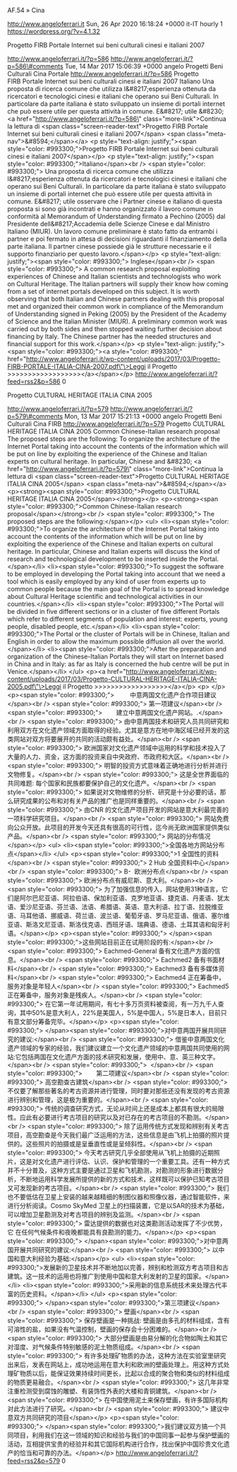 AF.54 » Cina

http://www.angeloferrari.it Sun, 26 Apr 2020 16:18:24 +0000 it-IT hourly 1 https://wordpress.org/?v=4.1.32

Progetto FIRB Portale Internet sui beni culturali cinesi e italiani 2007

http://www.angeloferrari.it/?p=586 http://www.angeloferrari.it/?p=586\#comments Tue, 14 Mar 2017 15:06:39 +0000 angelo Progetti Beni Culturali Cina Portale http://www.angeloferrari.it/?p=586 Progetto FIRB Portale Internet sui beni culturali cinesi e italiani 2007 Italiano Una proposta di ricerca comune che utilizza l&\#8217;esperienza ottenuta da ricercatori e tecnologici cinesi e italiani che operano sui Beni Culturali. In particolare da parte italiana è stato sviluppato un insieme di portali internet che può essere utile per questa attività in comune. E&\#8217; utile &\#8230; \<a href=\"http://www.angeloferrari.it/?p=586\" class=\"more-link\"\>Continua la lettura di \<span class=\"screen-reader-text\"\>Progetto FIRB Portale Internet sui beni culturali cinesi e italiani 2007\</span\> \<span class=\"meta-nav\"\>&\#8594;\</span\>\</a\> \<p style=\"text-align: justify;\"\>\<span style=\"color: \#993300;\"\>Progetto FIRB Portale Internet sui beni culturali cinesi e italiani 2007\</span\>\</p\> \<p style=\"text-align: justify;\"\>\<span style=\"color: \#993300;\"\>Italiano\</span\>\<br /\> \<span style=\"color: \#993300;\"\> Una proposta di ricerca comune che utilizza l&\#8217;esperienza ottenuta da ricercatori e tecnologici cinesi e italiani che operano sui Beni Culturali. In particolare da parte italiana è stato sviluppato un insieme di portali internet che può essere utile per questa attività in comune. E&\#8217; utile osservare che i Partner cinese e italiano di questa proposta si sono già incontrati e hanno organizzato il lavoro comune in conformità al Memorandum of Understanding firmato a Pechino (2005) dal Presidente dell&\#8217;Accademia delle Scienze Cinese e dal Ministro Italiano (MIUR). Un lavoro comune preliminare è stato fatto da entrambi i partner e poi fermato in attesa di decisioni riguardanti il finanziamento della parte italiana. Il partner cinese possiede già le strutture necessarie e il supporto finanziario per questo lavoro.\</span\>\</p\> \<p style=\"text-align: justify;\"\>\<span style=\"color: \#993300;\"\> Inglese\</span\>\<br /\> \<span style=\"color: \#993300;\"\> A common research proposal exploiting experiences of Chinese and Italian scientists and technologists who work on Cultural Heritage. The Italian partners will supply their know how coming from a set of internet portals developed on this subject. It is worth observing that both Italian and Chinese partners dealing with this proposal met and organized their common work in compliance of the Memorandum of Understanding signed in Peking (2005) by the President of the Academy of Science and the Italian Minister (MIUR). A preliminary common work was carried out by both sides and then stopped waiting further decision about financing by Italy. The Chinese partner has the needed structures and financial support for this work.\</span\>\</p\> \<p style=\"text-align: justify;\"\>\<span style=\"color: \#993300;\"\>\<a style=\"color: \#993300;\" href=\"http://www.angeloferrari.it/wp-content/uploads/2017/03/Progetto-FIRB-PORTALE-ITALIA-CINA-2007.pdf\"\>Leggi il Progetto &gt;&gt;&gt;&gt;&gt;&gt;&gt;&gt;&gt;&gt;&gt;&gt;&gt;&gt;&gt;&gt;&gt;&gt;\</a\>\</span\>\</p\> http://www.angeloferrari.it/?feed=rss2&p=586 0

Progetto CULTURAL HERITAGE ITALIA CINA 2005

http://www.angeloferrari.it/?p=579 http://www.angeloferrari.it/?p=579\#comments Mon, 13 Mar 2017 15:21:13 +0000 angelo Progetti Beni Culturali Cina FIRB http://www.angeloferrari.it/?p=579 Progetto CULTURAL HERITAGE ITALIA CINA 2005 Common Chinese-Italian research proposal The proposed steps are the following: To organize the architecture of the Internet Portal taking into account the contents of the information which will be put on line by exploiting the experience of the Chinese and Italian experts on cultural heritage. In particular, Chinese and &\#8230; \<a href=\"http://www.angeloferrari.it/?p=579\" class=\"more-link\"\>Continua la lettura di \<span class=\"screen-reader-text\"\>Progetto CULTURAL HERITAGE ITALIA CINA 2005\</span\> \<span class=\"meta-nav\"\>&\#8594;\</span\>\</a\> \<p\>\<strong\>\<span style=\"color: \#993300;\"\>Progetto CULTURAL HERITAGE ITALIA CINA 2005\</span\>\</strong\>\</p\> \<p\>\<strong\>\<span style=\"color: \#993300;\"\>Common Chinese-Italian research proposal\</span\>\</strong\>\<br /\> \<span style=\"color: \#993300;\"\> The proposed steps are the following:\</span\>\</p\> \<ul\> \<li\>\<span style=\"color: \#993300;\"\>To organize the architecture of the Internet Portal taking into account the contents of the information which will be put on line by exploiting the experience of the Chinese and Italian experts on cultural heritage. In particular, Chinese and Italian experts will discuss the kind of research and technological development to be inserted inside the Portal.\</span\>\</li\> \<li\>\<span style=\"color: \#993300;\"\>To suggest the software to be employed in developing the Portal taking into account that we need a tool which is easily employed by any kind of user from experts up to common people because the main goal of the Portal is to spread knowledge about Cultural Heritage scientific and technological activities in our countries.\</span\>\</li\> \<li\>\<span style=\"color: \#993300;\"\>The Portal will be divided in five different sections or in a cluster of five different Portals which refer to different segments of population and interest: experts, young people, disabled people, etc.\</span\>\</li\> \<li\>\<span style=\"color: \#993300;\"\>The Portal or the cluster of Portals will be in Chinese, Italian and English in order to allow the maximum possible diffusion all over the world.\</span\>\</li\> \<li\>\<span style=\"color: \#993300;\"\>After the preparation and organization of the Chinese-Italian Portals they will start on Internet based in China and in Italy: as far as Italy is concerned the hub centre will be put in Venice.\</span\>\</li\> \</ul\> \<p\>\<a href=\"http://www.angeloferrari.it/wp-content/uploads/2017/03/Progetto-CULTURAL-HERITAGE-ITALIA-CINA-2005.pdf\"\>Leggi il Progetto &gt;&gt;&gt;&gt;&gt;&gt;&gt;&gt;&gt;&gt;&gt;&gt;&gt;&gt;&gt;&gt;&gt;&gt;\</a\>\</p\> \<p\>&nbsp;\</p\> \<p\>\<span style=\"color: \#993300;\"\>         中意两国文化遗产合作项目建议\</span\>\<br /\> \<span style=\"color: \#993300;\"\> 第一项建议\</span\>\<br /\> \<span style=\"color: \#993300;\"\>        建立中意两国文化遗产网站。.\</span\>\<br /\> \<span style=\"color: \#993300;\"\> 由中意两国技术和研究人员共同研究和利用双方在文化遗产领域方面取得的经验。尤其是意方在地中海区域已经开发的这类网站对双方将要展开的共同的活动颇有益处。\</span\>\<br /\> \<span style=\"color: \#993300;\"\> 欧洲国家对文化遗产领域中运用的科学和技术投入了大量的人力、资金，这方面的投资来自中央政府、市政府和大区。\</span\>\<br /\> \<span style=\"color: \#993300;\"\> 明智的投资方式意味着正确地进行分析并进行文物修复。\</span\>\<br /\> \<span style=\"color: \#993300;\"\> 这是全世界面临的共同难题: 每个国家和民族都要保护自己的文化遗产。\</span\>\<br /\> \<span style=\"color: \#993300;\"\> 如果说对文物维修的分析、研究是十分必要的话，那么研究成果的公布和对有关产品的推广也是同样重要的。\</span\>\<br /\> \<span style=\"color: \#993300;\"\> 由CNR 的文化遗产项目开发的网站是意大利最完善的一项科学研究项目。\</span\>\<br /\> \<span style=\"color: \#993300;\"\> 网站免费向公众开放。此项目的开发今天还具有很高的可行性，迄今尚无欧洲国家提供类似产品。\</span\>\<br /\> \<span style=\"color: \#993300;\"\> 网站的分布情况\</span\>\</p\> \<ul\> \<li\>\<span style=\"color: \#993300;\"\>全国各地方网站分布点\</span\>\</li\> \</ul\> \<p\>\<span style=\"color: \#993300;\"\>1 全国性的资料\</span\>\<br /\> \<span style=\"color: \#993300;\"\> 2 Hub 全国资料中心\</span\>\<br /\> \<span style=\"color: \#993300;\"\> B-  欧洲分布点\</span\>\<br /\> \<span style=\"color: \#993300;\"\> 欧洲分布点有威尼斯、意大利。\</span\>\<br /\> \<span style=\"color: \#993300;\"\> 为了加强信息的传入，网站使用31种语言，它们是阿尔巴尼亚语、阿拉伯语、保加利亚语、克罗地亚语、捷克语、丹麦语、犹太语、爱沙尼亚语、芬兰语、法语、希腊语、英语、意大利语、拉丁语、拉脱维亚语、马耳他语、挪威语、荷兰语、波兰语、葡萄牙语、罗马尼亚语、俄语、塞尔维亚语、斯洛文尼亚语、斯洛伐克语、西班牙语、瑞典语、德语、土耳其语和匈牙利语。\</span\>\</p\> \<p\>\<span style=\"color: \#993300;\"\> \</span\>\<span style=\"color: \#993300;\"\>这些网站目前正在试用阶段的有:\</span\>\<br /\> \<span style=\"color: \#993300;\"\> Eachmed-General 备有文化遗产方面的信息。\</span\>\<br /\> \<span style=\"color: \#993300;\"\> Eachmed2 备有书面材料\</span\>\<br /\> \<span style=\"color: \#993300;\"\> Eachmed3 备有多媒体资料\</span\>\<br /\> \<span style=\"color: \#993300;\"\> Eachmed4 正在筹备中，服务对象是年轻人\</span\>\<br /\> \<span style=\"color: \#993300;\"\> Eachmed5 正在筹备中，服务对象是残疾人。\</span\>\<br /\> \<span style=\"color: \#993300;\"\> 在它第一年试用期间，有七十多万页资料被查阅，有一万九千人查询，其中50%是意大利人，22%是美国人，5%是中国人，5%是日本人，目前只有意文部分筹备完毕。\</span\>\</p\> \<p\>\<span style=\"color: \#993300;\"\> \</span\>\<span style=\"color: \#993300;\"\>对中意两国开展共同研究的建议:\</span\>\<br /\> \<span style=\"color: \#993300;\"\> 借鉴中意两国文化遗产领域的专家的经验，我们建议建立一个文化遗产领域的中意两国共同使用的网站:它包括两国在文化遗产方面的技术研究和发展，使用中、意、英三种文字。\</span\>\<br /\> \<span style=\"color: \#993300;\"\>  \</span\>\<br /\> \<span style=\"color: \#993300;\"\>        第二项建议\</span\>\<br /\> \<span style=\"color: \#993300;\"\> 高空勘查古建筑\</span\>\<br /\> \<span style=\"color: \#993300;\"\> 不仅要了解那些著名的考古资源并进行管理，同时要对那些还没有发现的考古资源进行辨别和管理，这是极为重要的。\</span\>\<br /\> \<span style=\"color: \#993300;\"\> 传统的调查研究方式，无论从时间上还是成本上都具有很大的局限性。应此有必要进行考古项目的研究以及对已存在的考古项目的不勘测。\</span\>\<br /\> \<span style=\"color: \#993300;\"\> 除了运用传统方式发现和辨别有关考古项目，高空勘查是今天我们最广泛运用的方法，这些信息是由飞机上拍摄的照片提供的。这些照片的拍摄或是呈垂直性或是呈倾斜性。\</span\>\<br /\> \<span style=\"color: \#993300;\"\> 今天考古研究几乎全部使用从飞机上拍摄的近期照片，这是对文化遗产进行评估、认识、保护和管理的一个重要工具。还有一种方式并不十分普及，这种方式主要是通过卫星和飞机勘测，对勘测的形象进行数据分析，不断地运用科学发展所提供的新的方式和技术，这样既可以保护已知考古项目又可发现新的考古项目。\</span\>\<br /\> \<span style=\"color: \#993300;\"\> 我们也不要低估在卫星上安装的越来越精细的制图仪器和照像仪器，通过智能软件，来进行分析阅读。Cosmo SkyMed 卫星上的扫描装置，它是以SAR的技术为基础，可以增加卫星勘测及对考古项目的辨别及监测。\</span\>\<br /\> \<span style=\"color: \#993300;\"\> 雷达提供的数据也对这类勘测活动发挥了不少优势，它 在任何气候条件和夜晚都能具有良勘测的能力。\</span\>\</p\> \<p\>\<span style=\"color: \#993300;\"\> \</span\>\<span style=\"color: \#993300;\"\>对中意两国开展共同研究的建议:\</span\>\<br /\> \<span style=\"color: \#993300;\"\> 以中国和意大利经验为基础:\</span\>\</p\> \<ul\> \<li\>\<span style=\"color: \#993300;\"\>发展新的卫星技术并不断地加以完善，辨别和检测双方考古项目和古建筑。这一技术的运用也将推广到使用中国和意大利发射的卫星的国家。\</span\>\</li\> \<li\>\<span style=\"color: \#993300;\"\>采用新的信息系统技术来处理古代丰富的历史资料。\</span\>\</li\> \</ul\> \<p\>\<span style=\"color: \#993300;\"\> \</span\>\<span style=\"color: \#993300;\"\>第三项建议\</span\>\<br /\> \<span style=\"color: \#993300;\"\> 壁画\</span\>\<br /\> \<span style=\"color: \#993300;\"\> 保存壁画是一种挑战: 壁画是由多孔的材料组成，含有可溶性的盐，如果没有气温控制，壁画的保存会十分困难的。\</span\>\<br /\> \<span style=\"color: \#993300;\"\> 大部分壁画是由易分解的化合物如陶土和其它对湿度、对气候条件特别敏感的泥土物质组成。\</span\>\<br /\> \<span style=\"color: \#993300;\"\> 有许多处理矿物质的办法，这种方法在实验室里研究出来后，发表在网站上，成功地运用在意大利和欧洲的壁画处理上。用这种方式处理矿物质以后，能保证效果持续时间更长，比起以合成的聚合物和类似的材料组成的物质更易融合。\</span\>\<br /\> \<span style=\"color: \#993300;\"\> 这几年非常注重检测受到腐蚀的雕塑、有装饰性外表的大楼和青铜建筑。\</span\>\<br /\> \<span style=\"color: \#993300;\"\> 在中国使用泥土来保存壁画，有许多国际机构对此方法进行了研究。\</span\>\<br /\> \<span style=\"color: \#993300;\"\> 建议中意双方共同研究的项目\</span\>\</p\> \<p\>\<span style=\"color: \#993300;\"\> \</span\>\<span style=\"color: \#993300;\"\>我们建议双方搞一个共同项目，利用我们在这一领域的知识和经验与我们的中国同事一起参与保护壁画的活动，互相提供宝贵的经验并和其它国际机构进行合作，找出保护中国珍贵文化遗产的恰当和可靠的办法。\</span\>\</p\> http://www.angeloferrari.it/?feed=rss2&p=579 0
